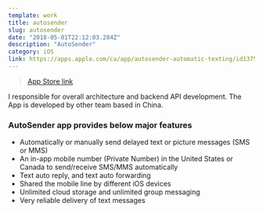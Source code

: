```yaml
---
template: work
title: autosender
slug: autosender
date: "2018-05-01T22:12:03.284Z"
description: "AutoSender"
category: iOS
link: https://apps.apple.com/ca/app/autosender-automatic-texting/id1375015129
---
```


> [App Store link](https://apps.apple.com/ca/app/autosender-automatic-texting/id1375015129)

I responsible for overall architecture and backend API development. The App is developed by other team based in China.

### AutoSender app provides below major features

- Automatically or manually send delayed text or picture messages (SMS or MMS)
- An in-app mobile number (Private Number) in the United States or Canada to send/receive SMS/MMS automatically
- Text auto reply, and text auto forwarding
- Shared the mobile line by different iOS devices
- Unlimited cloud storage and unlimited group messaging
- Very reliable delivery of text messages

